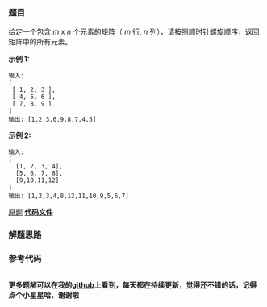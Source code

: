 ### 题目
给定一个包含  _m_ x _n_  个元素的矩阵（ _m_ 行, _n_ 列），请按照顺时针螺旋顺序，返回矩阵中的所有元素。

**示例  1:**

    
    
    输入:
    [
     [ 1, 2, 3 ],
     [ 4, 5, 6 ],
     [ 7, 8, 9 ]
    ]
    输出: [1,2,3,6,9,8,7,4,5]
    

**示例  2:**

    
    
    输入:
    [
      [1, 2, 3, 4],
      [5, 6, 7, 8],
      [9,10,11,12]
    ]
    输出: [1,2,3,4,8,12,11,10,9,5,6,7]
    

[原题](https://leetcode-cn.com/problems/spiral-matrix/)    **[代码文件]()**


### 解题思路




### 参考代码

```go


```




**更多题解可以在我的[github](https://github.com/LZH139/leetcode_Go)上看到，每天都在持续更新，觉得还不错的话，记得点个小星星哈，谢谢啦**
